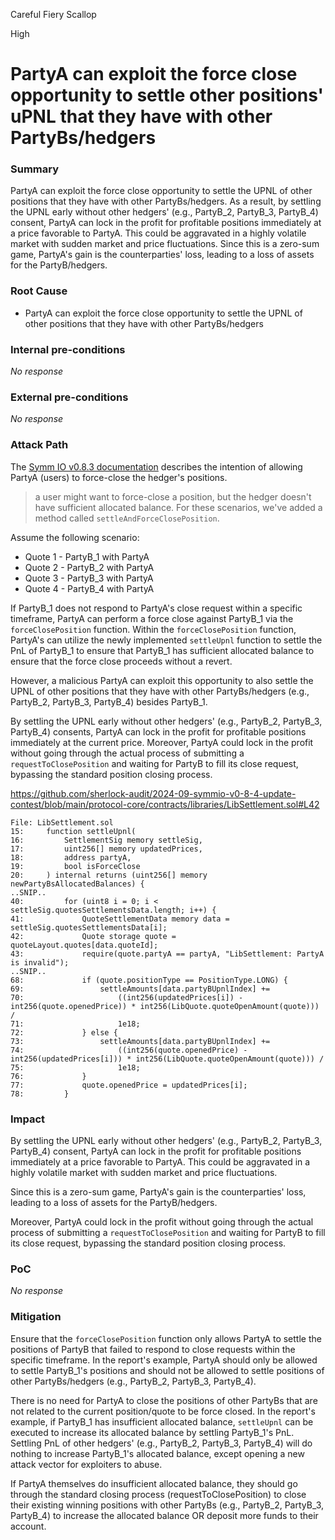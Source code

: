 Careful Fiery Scallop

High

# PartyA can exploit the force close opportunity to settle other positions' uPNL that they have with other PartyBs/hedgers

### Summary

PartyA can exploit the force close opportunity to settle the UPNL of other positions that they have with other PartyBs/hedgers. As a result, by settling the UPNL early without other hedgers' (e.g., PartyB_2, PartyB_3, PartyB_4) consent, PartyA can lock in the profit for profitable positions immediately at a price favorable to PartyA. This could be aggravated in a highly volatile market with sudden market and price fluctuations. Since this is a zero-sum game, PartyA's gain is the counterparties' loss, leading to a loss of assets for the PartyB/hedgers.

### Root Cause

- PartyA can exploit the force close opportunity to settle the UPNL of other positions that they have with other PartyBs/hedgers

### Internal pre-conditions

_No response_

### External pre-conditions

_No response_

### Attack Path

The [Symm IO v0.8.3 documentation](https://docs.symm.io/protocol-architecture/technical-documentation/contracts-documentation-0.8.4#force-close-handling) describes the intention of allowing PartyA (users) to force-close the hedger's positions.

> a user might want to force-close a position, but the hedger doesn't have sufficient allocated balance. For these scenarios, we've added a method called `settleAndForceClosePosition`.

Assume the following scenario:

- Quote 1 - PartyB_1 with PartyA
- Quote 2 - PartyB_2 with PartyA
- Quote 3 - PartyB_3 with PartyA
- Quote 4 - PartyB_4 with PartyA

If PartyB_1 does not respond to PartyA's close request within a specific timeframe, PartyA can perform a force close against PartyB_1 via the `forceClosePosition` function. Within the `forceClosePosition` function, PartyA's can utilize the newly implemented `settleUpnl` function to settle the PnL of PartyB_1 to ensure that PartyB_1 has sufficient allocated balance to ensure that the force close proceeds without a revert.

However, a malicious PartyA can exploit this opportunity to also settle the UPNL of other positions that they have with other PartyBs/hedgers (e.g., PartyB_2, PartyB_3, PartyB_4) besides PartyB_1.

By settling the UPNL early without other hedgers' (e.g., PartyB_2, PartyB_3, PartyB_4) consents, PartyA can lock in the profit for profitable positions immediately at the current price. Moreover, PartyA could lock in the profit without going through the actual process of submitting a `requestToClosePosition` and waiting for PartyB to fill its close request, bypassing the standard position closing process.

https://github.com/sherlock-audit/2024-09-symmio-v0-8-4-update-contest/blob/main/protocol-core/contracts/libraries/LibSettlement.sol#L42

```solidity
File: LibSettlement.sol
15: 	function settleUpnl(
16: 		SettlementSig memory settleSig,
17: 		uint256[] memory updatedPrices,
18: 		address partyA,
19: 		bool isForceClose
20: 	) internal returns (uint256[] memory newPartyBsAllocatedBalances) {
..SNIP..
40: 		for (uint8 i = 0; i < settleSig.quotesSettlementsData.length; i++) {
41: 			QuoteSettlementData memory data = settleSig.quotesSettlementsData[i];
42: 			Quote storage quote = quoteLayout.quotes[data.quoteId];
43: 			require(quote.partyA == partyA, "LibSettlement: PartyA is invalid");
..SNIP..
68: 			if (quote.positionType == PositionType.LONG) {
69: 				settleAmounts[data.partyBUpnlIndex] +=
70: 					((int256(updatedPrices[i]) - int256(quote.openedPrice)) * int256(LibQuote.quoteOpenAmount(quote))) /
71: 					1e18;
72: 			} else {
73: 				settleAmounts[data.partyBUpnlIndex] +=
74: 					((int256(quote.openedPrice) - int256(updatedPrices[i])) * int256(LibQuote.quoteOpenAmount(quote))) /
75: 					1e18;
76: 			}
77: 			quote.openedPrice = updatedPrices[i];
78: 		}
```

### Impact

By settling the UPNL early without other hedgers' (e.g., PartyB_2, PartyB_3, PartyB_4) consent, PartyA can lock in the profit for profitable positions immediately at a price favorable to PartyA. This could be aggravated in a highly volatile market with sudden market and price fluctuations.

Since this is a zero-sum game, PartyA's gain is the counterparties' loss, leading to a loss of assets for the PartyB/hedgers.

Moreover, PartyA could lock in the profit without going through the actual process of submitting a `requestToClosePosition` and waiting for PartyB to fill its close request, bypassing the standard position closing process.

### PoC

_No response_

### Mitigation

Ensure that the `forceClosePosition` function only allows PartyA to settle the positions of PartyB that failed to respond to close requests within the specific timeframe. In the report's example, PartyA should only be allowed to settle PartyB_1's positions and should not be allowed to settle positions of other PartyBs/hedgers (e.g., PartyB_2, PartyB_3, PartyB_4).

There is no need for PartyA to close the positions of other PartyBs that are not related to the current position/quote to be force closed. In the report's example, if PartyB_1 has insufficient allocated balance, `settleUpnl` can be executed to increase its allocated balance by settling PartyB_1's PnL. Settling PnL of other hedgers' (e.g., PartyB_2, PartyB_3, PartyB_4) will do nothing to increase PartyB_1's allocated balance, except opening a new attack vector for exploiters to abuse. 

If PartyA themselves do insufficient allocated balance, they should go through the standard closing process (requestToClosePosition) to close their existing winning positions with other PartyBs (e.g., PartyB_2, PartyB_3, PartyB_4) to increase the allocated balance OR deposit more funds to their account.